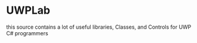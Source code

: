 # UWPLab
this source contains a lot of useful libraries, Classes, and Controls for UWP C# programmers
